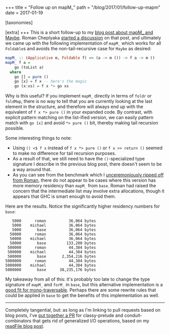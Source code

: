 +++
title = "Follow up on mapM_"
path = "/blog/2017/01/follow-up-mapm"
date = 2017-01-19

[taxonomies]

[extra]
+++
This is a short follow-up to my
[blog post about mapM_ and Maybe](/blog/2017/01/foldable-mapm-maybe-and-recursive-functions). Roman
Cheplyaka [started a discussion](http://disq.us/p/1f5uz82) on that
post, and ultimately we came up with the following implementation of
`mapM_` which works for all `Foldable`s and avoids the
non-tail-recursive case for `Maybe` as desired:

```haskell
mapM_ :: (Applicative m, Foldable f) => (a -> m ()) -> f a -> m ()
mapM_ f a =
    go (toList a)
  where
    go [] = pure ()
    go [x] = f x -- here's the magic
    go (x:xs) = f x *> go xs
```

Why is this useful? If you implement `mapM_` directly in terms of
`foldr` or `foldMap`, there is no way to tell that you are currently
looking at the last element in the structure, and therefore will
always end up with the equivalent of `f x *> pure ()` in your expanded
code. By contrast, with explicit pattern matching on the list-ified
version, we can easily pattern match with `go [x]` and avoid `*> pure
()` bit, thereby making tail recursion possible.

Some interesting things to note:

* Using `() <$ f x` instead of `f x *> pure ()` or `f x >> return ()`
  seemed to make no difference for tail recursion purposes.
* As a result of that, we still need to have the `()`-specialized type
  signature I describe in the previous blog post, there doesn't seem
  to be a way around that.
* As you can see from the benchmark which I
  [unceremoniously ripped off from Roman](https://gist.github.com/snoyberg/2239e7601306371058ca0e5650dfcd2d),
  there do not appear to be cases where this version has more memory
  residency than `mapM_` from `base`. Roman had raised the concern
  that the intermediate list may involve extra allocations, though it
  appears that GHC is smart enough to avoid them.

Here are the results. Notice the significantly higher residency
numbers for `base`:

```
   5000      roman          36,064 bytes
   5000    michael          36,064 bytes
   5000       base          36,064 bytes
  50000      roman          36,064 bytes
  50000    michael          36,064 bytes
  50000       base         133,200 bytes
 500000      roman          44,384 bytes
 500000    michael          44,384 bytes
 500000       base       2,354,216 bytes
5000000      roman          44,384 bytes
5000000    michael          44,384 bytes
5000000       base      38,235,176 bytes
```

My takeaway from all of this: it's probably too late to change the
type signature of `mapM_` and `forM_` in `base`, but this alternative
implementation is a
[good fit for mono-traversable](https://github.com/snoyberg/mono-traversable/pull/121). Perhaps
there are some rewrite rules that could be applied in `base` to get
the benefits of this implementation as well.

* * *

Completely tangential, but: as long as I'm linking to pull requests
based on blog posts, I've
[put together a PR](https://github.com/snoyberg/mono-traversable/pull/120)
for classy-prelude and conduit-combinators that gets rid of
generalized I/O operations, based on my
[readFile blog post](http://www.snoyman.com/blog/2016/12/beware-of-readfile).
